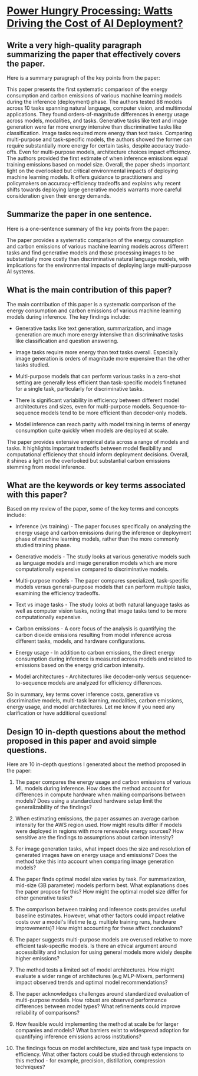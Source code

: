 # [Power Hungry Processing: Watts Driving the Cost of AI Deployment?](https://arxiv.org/abs/2311.16863)

## Write a very high-quality paragraph summarizing the paper that effectively covers the paper.

 Here is a summary paragraph of the key points from the paper:

This paper presents the first systematic comparison of the energy consumption and carbon emissions of various machine learning models during the inference (deployment) phase. The authors tested 88 models across 10 tasks spanning natural language, computer vision, and multimodal applications. They found orders-of-magnitude differences in energy usage across models, modalities, and tasks. Generative tasks like text and image generation were far more energy intensive than discriminative tasks like classification. Image tasks required more energy than text tasks. Comparing multi-purpose and task-specific models, the authors showed the former can require substantially more energy for certain tasks, despite accuracy trade-offs. Even for multi-purpose models, architecture choices impact efficiency. The authors provided the first estimate of when inference emissions equal training emissions based on model size. Overall, the paper sheds important light on the overlooked but critical environmental impacts of deploying machine learning models. It offers guidance to practitioners and policymakers on accuracy-efficiency tradeoffs and explains why recent shifts towards deploying large generative models warrants more careful consideration given their energy demands.


## Summarize the paper in one sentence.

 Here is a one-sentence summary of the key points from the paper:

The paper provides a systematic comparison of the energy consumption and carbon emissions of various machine learning models across different tasks and find generative models and those processing images to be substantially more costly than discriminative natural language models, with implications for the environmental impacts of deploying large multi-purpose AI systems.


## What is the main contribution of this paper?

 The main contribution of this paper is a systematic comparison of the energy consumption and carbon emissions of various machine learning models during inference. The key findings include:

- Generative tasks like text generation, summarization, and image generation are much more energy intensive than discriminative tasks like classification and question answering. 

- Image tasks require more energy than text tasks overall. Especially image generation is orders of magnitude more expensive than the other tasks studied.

- Multi-purpose models that can perform various tasks in a zero-shot setting are generally less efficient than task-specific models finetuned for a single task, particularly for discriminative tasks.

- There is significant variability in efficiency between different model architectures and sizes, even for multi-purpose models. Sequence-to-sequence models tend to be more efficient than decoder-only models.

- Model inference can reach parity with model training in terms of energy consumption quite quickly when models are deployed at scale.

The paper provides extensive empirical data across a range of models and tasks. It highlights important tradeoffs between model flexibility and computational efficiency that should inform deployment decisions. Overall, it shines a light on the overlooked but substantial carbon emissions stemming from model inference.


## What are the keywords or key terms associated with this paper?

 Based on my review of the paper, some of the key terms and concepts include:

- Inference (vs training) - The paper focuses specifically on analyzing the energy usage and carbon emissions during the inference or deployment phase of machine learning models, rather than the more commonly studied training phase. 

- Generative models - The study looks at various generative models such as language models and image generation models which are more computationally expensive compared to discriminative models.

- Multi-purpose models - The paper compares specialized, task-specific models versus general-purpose models that can perform multiple tasks, examining the efficiency tradeoffs.

- Text vs image tasks - The study looks at both natural language tasks as well as computer vision tasks, noting that image tasks tend to be more computationally expensive.

- Carbon emissions - A core focus of the analysis is quantifying the carbon dioxide emissions resulting from model inference across different tasks, models, and hardware configurations. 

- Energy usage - In addition to carbon emissions, the direct energy consumption during inference is measured across models and related to emissions based on the energy grid carbon intensity.

- Model architectures - Architectures like decoder-only versus sequence-to-sequence models are analyzed for efficiency differences.

So in summary, key terms cover inference costs, generative vs discriminative models, multi-task learning, modalities, carbon emissions, energy usage, and model architectures. Let me know if you need any clarification or have additional questions!


## Design 10 in-depth questions about the method proposed in this paper and avoid simple questions.

 Here are 10 in-depth questions I generated about the method proposed in the paper:

1. The paper compares the energy usage and carbon emissions of various ML models during inference. How does the method account for differences in compute hardware when making comparisons between models? Does using a standardized hardware setup limit the generalizability of the findings?

2. When estimating emissions, the paper assumes an average carbon intensity for the AWS region used. How might results differ if models were deployed in regions with more renewable energy sources? How sensitive are the findings to assumptions about carbon intensity?  

3. For image generation tasks, what impact does the size and resolution of generated images have on energy usage and emissions? Does the method take this into account when comparing image generation models?

4. The paper finds optimal model size varies by task. For summarization, mid-size (3B parameter) models perform best. What explanations does the paper propose for this? How might the optimal model size differ for other generative tasks?

5. The comparison between training and inference costs provides useful baseline estimates. However, what other factors could impact relative costs over a model's lifetime (e.g. multiple training runs, hardware improvements)? How might accounting for these affect conclusions?

6. The paper suggests multi-purpose models are overused relative to more efficient task-specific models. Is there an ethical argument around accessibility and inclusion for using general models more widely despite higher emissions? 

7. The method tests a limited set of model architectures. How might evaluate a wider range of architectures (e.g MLP-Mixers, performers) impact observed trends and optimal model recommendations?

8. The paper acknowledges challenges around standardized evaluation of multi-purpose models. How robust are observed performance differences between model types? What refinements could improve reliability of comparisons?  

9. How feasible would implementing the method at scale be for larger companies and models? What barriers exist to widespread adoption for quantifying inference emissions across institutions?

10. The findings focus on model architecture, size and task type impacts on efficiency. What other factors could be studied through extensions to this method - for example, precision, distillation, compression techniques?
